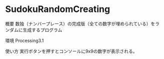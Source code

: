 # SudokuRandomCreating

概要
数独（ナンバープレース）の完成版（全ての数字が埋められている）をランダムに生成するプログラム

環境
Processing3.1

使い方
実行ボタンを押すとコンソールに9x9の数字が表示される。
